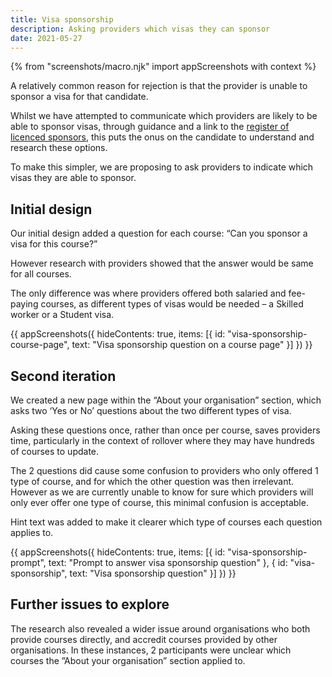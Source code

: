 ```yaml
---
title: Visa sponsorship
description: Asking providers which visas they can sponsor
date: 2021-05-27
---
```


{% from "screenshots/macro.njk" import appScreenshots with context %}

A relatively common reason for rejection is that the provider is unable to sponsor a visa for that candidate.

Whilst we have attempted to communicate which providers are likely to be able to sponsor visas, through guidance and a link to the [register of licenced sponsors](https://www.gov.uk/government/publications/register-of-licensed-sponsors-students), this puts the onus on the candidate to understand and research these options.

To make this simpler, we are proposing to ask providers to indicate which visas they are able to sponsor.

## Initial design

Our initial design added a question for each course: “Can you sponsor a visa for this course?”

However research with providers showed that the answer would be same for all courses.

The only difference was where providers offered both salaried and fee-paying courses, as different types of visas would be needed – a Skilled worker or a Student visa.

{{ appScreenshots({
  hideContents: true,
  items: [{
    id: "visa-sponsorship-course-page",
    text: "Visa sponsorship question on a course page"
  }]
}) }}

## Second iteration

We created a new page within the  “About your organisation” section, which asks two ‘Yes or No’ questions about the two different types of visa.

Asking these questions once, rather than once per course, saves providers time, particularly in the context of rollover where they may have hundreds of courses to update.

The 2 questions did cause some confusion to providers who only offered 1 type of course, and for which the other question was then irrelevant. However as we are currently unable to know for sure which providers will only ever offer one type of course, this minimal confusion is acceptable.

Hint text was added to make it clearer which type of courses each question applies to.

{{ appScreenshots({
  hideContents: true,
  items: [{
    id: "visa-sponsorship-prompt",
    text: "Prompt to answer visa sponsorship question"
  }, {
    id: "visa-sponsorship",
    text: "Visa sponsorship question"
  }]
}) }}

## Further issues to explore

The research also revealed a wider issue around organisations who both provide courses directly, and accredit courses provided by other organisations. In these instances, 2 participants were unclear which courses the ”About your organisation” section applied to.
